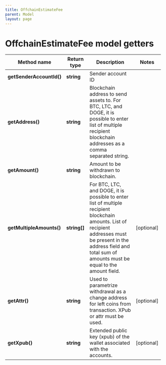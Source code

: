 ```yaml
---
title: OffchainEstimateFee
parent: Model
layout: page
---
```


# OffchainEstimateFee model getters

Method name | Return type | Description | Notes
------------ | ------------- | ------------- | -------------
**getSenderAccountId()** | **string** | Sender account ID |
**getAddress()** | **string** | Blockchain address to send assets to. For BTC, LTC, and DOGE, it is possible to enter list of multiple recipient blockchain addresses as a comma separated string. |
**getAmount()** | **string** | Amount to be withdrawn to blockchain. |
**getMultipleAmounts()** | **string[]** | For BTC, LTC, and DOGE, it is possible to enter list of multiple recipient blockchain amounts. List of recipient addresses must be present in the address field and total sum of amounts must be equal to the amount field. | [optional]
**getAttr()** | **string** | Used to parametrize withdrawal as a change address for left coins from transaction. XPub or attr must be used. | [optional]
**getXpub()** | **string** | Extended public key (xpub) of the wallet associated with the accounts. | [optional]

